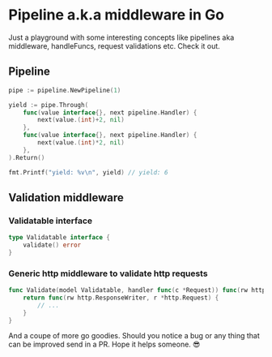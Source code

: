 #  Pipeline a.k.a middleware in Go

Just a playground with some interesting concepts like pipelines aka middleware, handleFuncs, request validations etc. Check it out.


## Pipeline
```go
pipe := pipeline.NewPipeline(1)

yield := pipe.Through(
    func(value interface{}, next pipeline.Handler) {
        next(value.(int)+2, nil)
    },
    func(value interface{}, next pipeline.Handler) {
        next(value.(int)*2, nil)
    },
).Return()

fmt.Printf("yield: %v\n", yield) // yield: 6
```

## Validation middleware 
### Validatable interface
```go
type Validatable interface {
	validate() error
}
```
### Generic http middleware to validate http requests
```go
func Validate(model Validatable, handler func(c *Request)) func(rw http.ResponseWriter, r *http.Request) {
	return func(rw http.ResponseWriter, r *http.Request) {
        // ...
    }
}
```

And a coupe of more go goodies. Should you notice a bug or any thing that can be improved send in a PR. Hope it helps someone. 😎